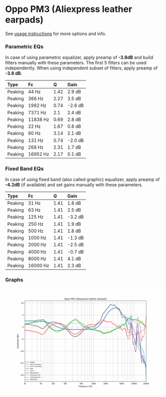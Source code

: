 # Oppo PM3 (Aliexpress leather earpads)
See [usage instructions](https://github.com/jaakkopasanen/AutoEq#usage) for more options and info.

### Parametric EQs
In case of using parametric equalizer, apply preamp of **-3.8dB** and build filters manually
with these parameters. The first 5 filters can be used independently.
When using independent subset of filters, apply preamp of **-3.8 dB**.

| Type    | Fc       |    Q | Gain    |
|:--------|:---------|:-----|:--------|
| Peaking | 44 Hz    | 1.42 | 2.9 dB  |
| Peaking | 366 Hz   | 2.27 | 3.5 dB  |
| Peaking | 1982 Hz  | 0.74 | -2.6 dB |
| Peaking | 7371 Hz  | 2.1  | 2.4 dB  |
| Peaking | 11838 Hz | 0.69 | 2.8 dB  |
| Peaking | 22 Hz    | 1.67 | 0.8 dB  |
| Peaking | 60 Hz    | 3.14 | 2.1 dB  |
| Peaking | 131 Hz   | 0.74 | -2.0 dB |
| Peaking | 268 Hz   | 2.31 | 1.7 dB  |
| Peaking | 16952 Hz | 2.17 | 0.1 dB  |

### Fixed Band EQs
In case of using fixed band (also called graphic) equalizer, apply preamp of **-4.2dB**
(if available) and set gains manually with these parameters.

| Type    | Fc       |    Q | Gain    |
|:--------|:---------|:-----|:--------|
| Peaking | 31 Hz    | 1.41 | 1.8 dB  |
| Peaking | 63 Hz    | 1.41 | 2.5 dB  |
| Peaking | 125 Hz   | 1.41 | -3.2 dB |
| Peaking | 250 Hz   | 1.41 | 1.9 dB  |
| Peaking | 500 Hz   | 1.41 | 1.8 dB  |
| Peaking | 1000 Hz  | 1.41 | -1.3 dB |
| Peaking | 2000 Hz  | 1.41 | -2.5 dB |
| Peaking | 4000 Hz  | 1.41 | -0.7 dB |
| Peaking | 8000 Hz  | 1.41 | 4.1 dB  |
| Peaking | 16000 Hz | 1.41 | 2.3 dB  |

### Graphs
![](./Oppo%20PM3%20(Aliexpress%20leather%20earpads).png)
